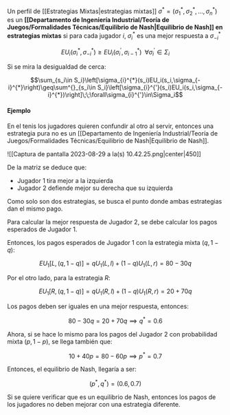 
Un perfil de [[Estrategias Mixtas|estrategias mixtas]] $\sigma^*=(\sigma_{1}^{*},\sigma_{2}^{*},\dots,\sigma_{n}^{*})$ es un **[[Departamento de Ingeniería Industrial/Teoría de Juegos/Formalidades Técnicas/Equilibrio de Nash|Equilibrio de Nash]] en estrategias mixtas** si para cada jugador $i$, $\sigma_{i}^{*}$ es una mejor respuesta a $\sigma_{-i}^{*}$

$$EU_i(\sigma_{i}^{*},\sigma_{-i}^{*})\geq EU_i(\sigma_{i}^{'},\sigma_{i-1}^{*})\;\;\forall\sigma_{i}^{'}\in\Sigma_i$$

Si se mira la desigualdad de cerca: 

$$\sum_{s_i\in S_i}\left[\sigma_{i}^{*}(s_i)EU_i(s_i,\sigma_{-i}^{*}\right)\geq\sum^{}_{s_i\in S_i}\left[\sigma_{i}^{'}(s_i)EU_i(s_i,\sigma_{-i}^{*})\right]\;\;\forall\sigma_{i}^{'}\in\Sigma_i$$

#### Ejemplo 

En el tenis los jugadores quieren confundir al otro al servir, entonces una estrategia pura no es un [[Departamento de Ingeniería Industrial/Teoría de Juegos/Formalidades Técnicas/Equilibrio de Nash|Equilibrio de Nash]]. 

![[Captura de pantalla 2023-08-29 a la(s) 10.42.25.png|center|450]]


De la matriz se deduce que: 

- Jugador 1 tira mejor a la izquierda 
- Jugador 2 defiende mejor su derecha que su izquierda 

Como solo son dos estrategias, se busca el punto donde ambas estrategias dan el mismo pago. 

Para calcular la mejor respuesta de Jugador 2, se debe calcular los pagos esperados de Jugador 1. 

Entonces, los pagos esperados de Jugador $1$ con la estrategia mixta $(q,1-q)$: 

$$EU_1[L,(q,1-q)]=qU_1(L,l)+(1-q)U_1(L,r)=80-30q$$

Por el otro lado, para la estrategia $R$: 

$$EU_1[R,(q,1-q)]=qU_1(R,l)+(1-q)U_1(R,r)=20+70q$$

Los pagos deben ser iguales en una mejor respuesta, entonces: 

$$80-30q=20+70q\implies q^*=0.6$$

Ahora, si se hace lo mismo para los pagos del Jugador 2 con probabilidad mixta $(p,1-p)$, se llega también que: 

$$10+40p=80-60p\implies p^*=0.7$$

Entonces, el equilibrio de Nash, llegaría a ser: 

$$(p^*,q^*)=(0.6,0.7)$$

Si se quiere verificar que es un equilibrio de Nash, entonces los pagos de los jugadores no deben mejorar con una estrategia diferente. 